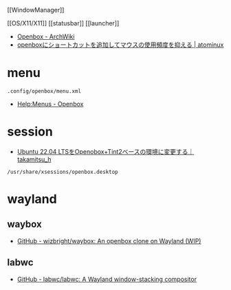 [[WindowManager]]

[[OS/X11/X11]]
[[statusbar]]
[[launcher]]

- [Openbox - ArchWiki](https://wiki.archlinux.jp/index.php/Openbox)
- [openboxにショートカットを追加してマウスの使用頻度を抑える | atominux](http://atomiyama.com/linux/page/openbox-no-mouse/)

# menu
`.config/openbox/menu.xml`
- [Help:Menus - Openbox](http://openbox.org/wiki/Help:Menus)

# session
- [Ubuntu 22.04 LTSをOpenobox+Tint2ベースの環境に変更する｜takamitsu_h](https://note.com/vsrx/n/na5784cb35785)

`/usr/share/xsessions/openbox.desktop`

# wayland
## waybox
- [GitHub - wizbright/waybox: An openbox clone on Wayland (WIP)](https://github.com/wizbright/waybox)

## labwc
- [GitHub - labwc/labwc: A Wayland window-stacking compositor](https://github.com/labwc/labwc)
